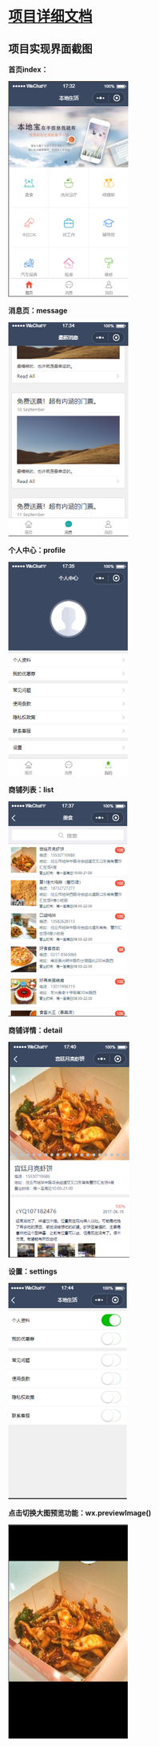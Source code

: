 # [项目详细文档](/docs/locla_life.md)

## 项目实现界面截图

**首页index：**

<img src="/assets/index.png">

**消息页：message**

<img src="/assets/moreMessage.png">

**个人中心：profile**

<img src="/assets/person.png">

**商铺列表：list**

<img src="/assets/list.png">

**商铺详情：detail**

<img src="/assets/detail.png">

**设置：settings**

<img src="/assets/settings.png">

**点击切换大图预览功能：wx.previewImage()**

<img src="/assets/previewImage.png">